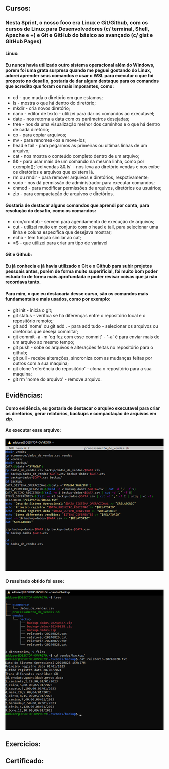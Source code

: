 ## Cursos:

### Nesta Sprint, o nosso foco era Linux e Git/Github, com os cursos de Linux para Desenvolvedores (c/ terminal, Shell, Apache e +) e Git e GitHub do básico ao avançado (c/ gist e GitHub Pages)

#### Linux:
#### Eu nunca havia utilizado outro sistema operacional além do Windows, porem foi uma grata surpresa quando me peguei gostando do Linux, adorei aprender seus comandos e usar o WSL para executar o que foi proposto no desafio, gostaria de dar algum destaque para os comandos que acredito que foram os mais imporantes, como:
* cd - que muda o diretório em que estamos;
* ls - mostra o que há dentro do diretório;
* mkdir - cria novos diretório;
* nano - editor de texto - utilizei para dar os comandos ao executavel;
* date - nos retorna a data com os parâmetros desejadas;
* tree - nos da uma visualização melhor dos caminhos e o que há dentro de cada diretório;
* cp - para copiar arquivos;
* mv - para renomea-los e move-los;
* head e tail - para pegarmos as primeiras ou ultimas linhas de um arquivo;
* cat - nos mostra o conteúdo completo dentro de um arquivo;
* && - para usar mais de um comando na mesma linha, como por exemplo(); 'cd vendas && ls' - nos leva ao diretório vendas e nos exibe os diretórios e arquivos que existem lá.
* rm ou rmdir - para remover arquivos e diretórios, respctivamente;
* sudo - nos dá permissão de administrador para executar comandos;
* chmod - para modificar permissões de arquivos, diretórios ou usuários;
* zip - para compactação de arquivos e diretórios.

#### Gostaria de destacar alguns comandos que aprendi por conta, para resolução do desafio, como os comandos:
* cron/crontab - servem para agendamento de execução de arquivos;
* cut - utilizei muito em conjunto com o head e tail, para selecionar uma linha e coluna específica que desejava mostrar;
* echo - tem função similar ao cat;
* =$ - que utilizei para criar um tipo de variavel


#### Git e Github:
#### Eu já conhecia e já havia utilizado o Git e o Github para subir projetos pessoais antes, porém de forma muito superificial, foi muito bom poder estuda-lo de forma mais aprofundada e poder revisar coisas que já não recordava tanto.
#### Para mim, o que eu destacaria desse curso, são os comandos mais fundamentais e mais usados, como por exemplo:
* git init - inicia o git;
* git status - verifica se há diferenças entre o repositório local e o repositório remoto;;
* git add 'nome' ou git add . - para add tudo - selecionar os arquivos ou diretórios que deseja commitar;
* git commit -a -m 'oq fez com esse commit' - '-a' é para enviar mais de um arquivo ao mesmo tempo;
* git push - sobe os arquivos e alterações feitas no repositório para o github;
* git pull - recebe alterações, sincroniza com as mudanças feitas por outros com a sua maquina;
* git clone 'referência do repositório' - clona o repositório para a sua maquina;
* git rm 'nome do arquivo' - remove arquivo.



## Evidências:
#### Como evidência, eu gostaria de destacar o arquivo executavel para criar os diretórios, gerar relatórios, backups e compactação de arquivos em zip.

#### Ao executar esse arquivo:


![Comandos do executavel](https://github.com/GilbertoCNetto/GilbertoCNetto-PB_Compass/blob/main/Sprint%201/Evidencias/Passo%204%20-%20Comandos%20pro%20executavel%20-%20final.png)

#### O resultado obtido foi esse:

![Resultado após alguns dias](https://github.com/GilbertoCNetto/GilbertoCNetto-PB_Compass/blob/main/Sprint%201/Evidencias/Passo%2012%20-%20Programa%20executado%20dia%2020240828%20-%20terceiro%20dia%20-%20tudo%20funcionando.png)
##

## Exercícios:
## 

## Certificado:
##
